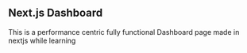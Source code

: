## Next.js Dashboard

This is a performance centric fully functional Dashboard page made in nextjs while learning 

